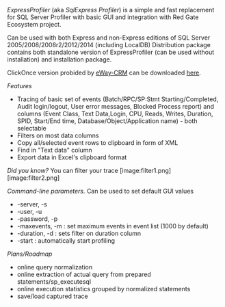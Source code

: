 *ExpressProfiler* (aka *SqlExpress Profiler*) is a simple and fast replacement for SQL Server Profiler with basic GUI and integration with Red Gate Ecosystem project.

Can be used with both Express and non-Express editions of SQL Server 2005/2008/2008r2/2012/2014 (including LocalDB)
Distribution package contains both standalone version of ExpressProfiler (can be used without installation) and installation package.

ClickOnce version probided by [eWay-CRM](https://www.eway-crm.com/) can be downloaded [here](https://apps.eway-crm.com/ExpressProfiler/ExpressProfiler.application).

*Features*
* Tracing of basic set of events (Batch/RPC/SP:Stmt Starting/Completed, Audit login/logout, User error messages, Blocked Process report) and columns (Event Class, Text Data,Login, CPU, Reads, Writes, Duration, SPID, Start/End time, Database/Object/Application name) - both selectable
* Filters on most data columns
* Copy all/selected event rows to clipboard in form of XML 
* Find in "Text data" column
* Export data in Excel's clipboard format

*Did you know?*
You can filter your trace
[image:filter1.png]
[image:filter2.png]

*Command-line parameters.* 
Can be used to set default GUI values
* -server, -s  <server name>
* -user, -u  <user name>
* -password, -p <user password>
* -maxevents, -m <value> : set maximum events in event list (1000 by default)
* -duration, -d <min duration> : sets filter on duration column
* -start  :  automatically start profiling

*Plans/Roadmap*
* online query normalization
* online extraction of actual query from prepared statements/sp_executesql
* online execution statistics grouped by normalized statements
* save/load captured trace



